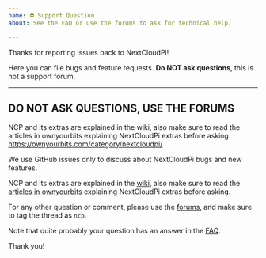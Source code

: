 ```yaml
---
name: ⛔ Support Question
about: See the FAQ or use the forums to ask for technical help.

---
```


Thanks for reporting issues back to NextCloudPi! 

Here you can file bugs and feature requests. **Do NOT ask questions**, this is not a support forum.

---
DO NOT ASK QUESTIONS, USE THE FORUMS
---

NCP and its extras are explained in the wiki, also make sure to read the articles in ownyourbits explaining NextCloudPi extras before asking. https://ownyourbits.com/category/nextcloudpi/

We use GitHub issues only to discuss about NextCloudPi bugs and new features.

NCP and its extras are explained in the [wiki](https://github.com/nextcloud/nextcloudpi/wiki), also make sure to read the [articles in ownyourbits](https://ownyourbits.com/category/nextcloudpi/) explaining NextCloudPi extras before asking.

For any other question or comment, please use the [forums](https://help.nextcloud.com/c/support/appliances-docker-snappy-vm), and make sure to tag
the thread as `ncp`.

Note that quite probably your question has an answer in the [FAQ](https://github.com/nextcloud/nextcloudpi/wiki/FAQ).

Thank you!

